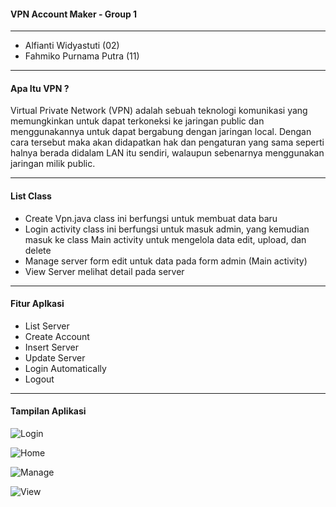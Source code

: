 #### VPN Account Maker - Group 1

------------

- Alfianti Widyastuti (02)
- Fahmiko Purnama Putra (11)


------------


#### Apa Itu VPN ?
Virtual Private Network (VPN) adalah sebuah teknologi komunikasi yang memungkinkan untuk dapat terkoneksi ke jaringan public dan menggunakannya untuk dapat bergabung dengan jaringan local. Dengan cara tersebut maka akan didapatkan hak dan pengaturan yang sama seperti halnya berada didalam LAN itu sendiri, walaupun sebenarnya menggunakan jaringan milik public.

------------
#### List Class
- Create Vpn.java 
class ini berfungsi untuk membuat data baru 
- Login activity 
class ini berfungsi untuk masuk admin, yang kemudian masuk ke class Main activity untuk mengelola data edit, upload, dan delete
- Manage server 
form edit untuk data pada form admin (Main activity) 
- View Server 
melihat detail pada server


------------

#### Fitur Aplkasi
- List Server
- Create Account
- Insert Server
- Update Server
- Login Automatically
- Logout

------------

#### Tampilan Aplikasi
![Login](https://raw.githubusercontent.com/fahmiko/vpnmaker/master/image/login.png)

![Home](https://raw.githubusercontent.com/fahmiko/vpnmaker/master/image/home_server.png)

![Manage](https://raw.githubusercontent.com/fahmiko/vpnmaker/master/image/insert_server.png)

![View](https://raw.githubusercontent.com/fahmiko/vpnmaker/master/image/view_server.png)

